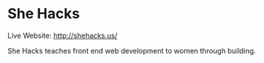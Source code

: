# She Hacks

Live Website: http://shehacks.us/

She Hacks teaches front end web development to women through building. 

